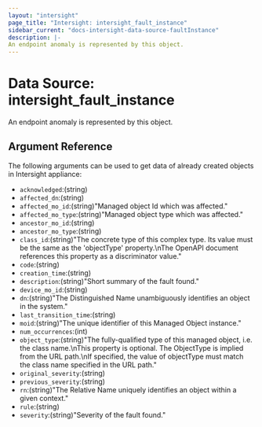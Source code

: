 ```yaml
---
layout: "intersight"
page_title: "Intersight: intersight_fault_instance"
sidebar_current: "docs-intersight-data-source-faultInstance"
description: |-
An endpoint anomaly is represented by this object.
---
```


# Data Source: intersight_fault_instance
An endpoint anomaly is represented by this object.
## Argument Reference
The following arguments can be used to get data of already created objects in Intersight appliance:
* `acknowledged`:(string)
* `affected_dn`:(string)
* `affected_mo_id`:(string)"Managed object Id which was affected."
* `affected_mo_type`:(string)"Managed object type which was affected."
* `ancestor_mo_id`:(string)
* `ancestor_mo_type`:(string)
* `class_id`:(string)"The concrete type of this complex type. Its value must be the same as the 'objectType' property.\nThe OpenAPI document references this property as a discriminator value."
* `code`:(string)
* `creation_time`:(string)
* `description`:(string)"Short summary of the fault found."
* `device_mo_id`:(string)
* `dn`:(string)"The Distinguished Name unambiguously identifies an object in the system."
* `last_transition_time`:(string)
* `moid`:(string)"The unique identifier of this Managed Object instance."
* `num_occurrences`:(int)
* `object_type`:(string)"The fully-qualified type of this managed object, i.e. the class name.\nThis property is optional. The ObjectType is implied from the URL path.\nIf specified, the value of objectType must match the class name specified in the URL path."
* `original_severity`:(string)
* `previous_severity`:(string)
* `rn`:(string)"The Relative Name uniquely identifies an object within a given context."
* `rule`:(string)
* `severity`:(string)"Severity of the fault found."
